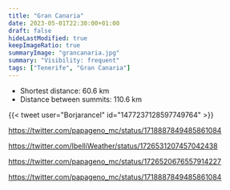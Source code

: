 ```yaml
---
title: "Gran Canaria"
date: 2023-05-01T22:30:00+01:00
draft: false
hideLastModified: true
keepImageRatio: true
summaryImage: "grancanaria.jpg"
summary: "Visibility: frequent"
tags: ["Tenerife", "Gran Canaria"]
---
```


- Shortest distance: 60.6 km
- Distance between summits: 110.6 km

{{< tweet user="Borjarancel" id="1477237128597749764" >}}

https://twitter.com/papageno_mc/status/1718887849485861084


https://twitter.com/IbelliWeather/status/1726531207457042438

https://twitter.com/papageno_mc/status/1726520676557914227

https://twitter.com/papageno_mc/status/1718887849485861084